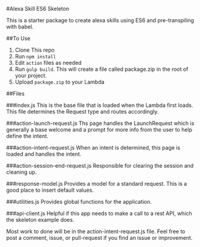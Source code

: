 #Alexa Skill ES6 Skeleton

This is a starter package to create alexa skills using ES6 and pre-transpiling with babel.

##To Use

1. Clone This repo
2. Run `npm install`
3. Edit `action` files as needed
4. Run `gulp build`. This will create a file called package.zip in the root of your project.
5. Upload `package.zip` to your Lambda

##Files

###index.js
This is the base file that is loaded when the Lambda first loads. This file determines the Request type and routes accordingly.

###action-launch-request.js
Ths page handles the LaunchRequest which is generally a base welcome and a prompt for more info from the user to help define the intent.

###action-intent-request.js
When an intent is determined, this page is loaded and handles the intent.

###action-session-end-request.js
Responsible for clearing the session and cleaning up.

###response-model.js
Provides a model for a standard request. This is a good place to insert default values.

###utilities.js
Provides global functions for the application.

###api-client.js
Helpful if this app needs to make a call to a rest API, which the skeleton example does.

Most work to done will be in the action-intent-request.js file. Feel free to post a comment, issue, or pull-request if you find an issue or improvement.